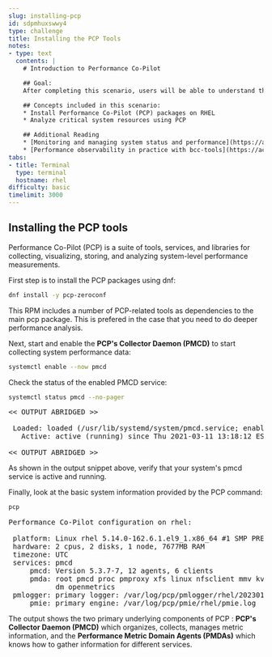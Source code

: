 ```yaml
---
slug: installing-pcp
id: sdpmhuxswwy4
type: challenge
title: Installing the PCP Tools
notes:
- type: text
  contents: |
    # Introduction to Performance Co-Pilot

    ## Goal:
    After completing this scenario, users will be able to understand the basics of Performance Co-Pilot (PCP) in RHEL, and use PCP to analyze system performance.

    ## Concepts included in this scenario:
    * Install Performance Co-Pilot (PCP) packages on RHEL
    * Analyze critical system resources using PCP

    ## Additional Reading
    * [Monitoring and managing system status and performance](https://access.redhat.com/documentation/gu-in/red_hat_enterprise_linux/9/html/monitoring_and_managing_system_status_and_performance/setting-up-pcp_monitoring-and-managing-system-status-and-performance#doc-wrapper)
    * [Performance observability in practice with bcc-tools](https://access.redhat.com/documentation/en-us/red_hat_enterprise_linux/8/html/monitoring_and_managing_system_status_and_performance/monitoring-performance-with-performance-co-pilot_monitoring-and-managing-system-status-and-performance)
tabs:
- title: Terminal
  type: terminal
  hostname: rhel
difficulty: basic
timelimit: 3000
---
```

## Installing the PCP tools

Performance Co-Pilot (PCP) is a suite of tools, services, and libraries for collecting, visualizing, storing, and analyzing system-level performance measurements.

First step is to install the PCP packages using dnf:

```bash
dnf install -y pcp-zeroconf
```

This RPM includes a number of PCP-related tools as dependencies to the main pcp package. This is prefered in the case that you need to do deeper performance analysis.

Next, start and enable the **PCP's Collector Daemon (PMCD)** to start collecting system performance data:

```bash
systemctl enable --now pmcd
```

Check the status of the enabled PMCD service:

```bash
systemctl status pmcd --no-pager
```

<pre class="file">
<< OUTPUT ABRIDGED >>

 Loaded: loaded (/usr/lib/systemd/system/pmcd.service; enabled; vendor preset: disabled)
   Active: active (running) since Thu 2021-03-11 13:18:12 EST; 6min ago

<< OUTPUT ABRIDGED >>
</pre>

As shown in the output snippet above, verify that your system's pmcd service is active and running.

Finally, look at the basic system information provided by the PCP command:

```bash
pcp
```

<pre class="file">
Performance Co-Pilot configuration on rhel:

 platform: Linux rhel 5.14.0-162.6.1.el9_1.x86_64 #1 SMP PREEMPT_DYNAMIC Fri Sep 30 07:36:03 EDT 2022 x86_64
 hardware: 2 cpus, 2 disks, 1 node, 7677MB RAM
 timezone: UTC
 services: pmcd
     pmcd: Version 5.3.7-7, 12 agents, 6 clients
     pmda: root pmcd proc pmproxy xfs linux nfsclient mmv kvm jbd2
           dm openmetrics
 pmlogger: primary logger: /var/log/pcp/pmlogger/rhel/20230109.19.44
     pmie: primary engine: /var/log/pcp/pmie/rhel/pmie.log
</pre>

The output shows the two primary underlying components of PCP : **PCP's Collector Daemon (PMCD)** which organizes, collects, manages metric information, and the **Performance Metric Domain Agents (PMDAs)** which knows how to gather information for different services.